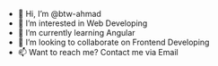 - 👋 Hi, I’m @btw-ahmad
- 👀 I’m interested in Web Developing
- 🌱 I’m currently learning Angular 
- 💞️ I’m looking to collaborate on Frontend Developing
- 📫 Want to reach me? Contact me via Email

<!---
btw-ahmad/btw-ahmad is a ✨ special ✨ repository because its `README.md` (this file) appears on your GitHub profile.
You can click the Preview link to take a look at your changes.
--->
